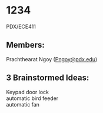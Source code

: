 # 1234
PDX/ECE411


## Members:  <br />
Prachthearat Ngoy (Pngoy@pdx.edu) <br />

## 3 Brainstormed Ideas: <br />
Keypad door lock  <br />
automatic bird feeder <br />
automatic fan <br />
